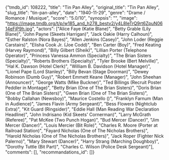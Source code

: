 {"tmdb_id": 108222, "title": "Tin Pan Alley", "original_title": "Tin Pan Alley", "slug_title": "tin-pan-alley", "date": "1940-11-29", "genre": "Drame / Romance / Musique", "score": "5.0/10", "synopsis": "", "image": "https://image.tmdb.org/t/p/w185_and_h278_bestv2/y4L8IeTrQ9rt6ZpuN0614eFjP9h.jpg", "actors": ["Alice Faye (Katie Blane)", "Betty Grable (Lily Blane)", "John Payne (Skeets Harrigan)", "Jack Oakie (Harry Calhoun)", "Esther Ralston (Nora Bayes)", "Allen Jenkins (Casey)", "John Loder (Reggie Carstairs)", "Elisha Cook Jr. (Joe Codd)", "Ben Carter (Boy)", "Fred Keating (Harvey Raymond)", "Billy Gilbert (Sheik)", "Lillian Porter (Telephone Operator)", "Princess Vanessa Ammon (Specialty)", "The Brian Sisters (Specialty)", "Roberts Brothers (Specialty)", "Tyler Brooke (Bert Melville)", "Hal K. Dawson (Hotel Clerk)", "William B. Davidson (Hotel Manager)", "Lionel Pape (Lord Stanley)", "Billy Bevan (Stage Doorman)", "Dewey Robinson (Dumb Guy)", "Robert Emmett Keane (Manager)", "John Sheehan (Announcer)", "George Watts (Mike Buckner)", "Ted Billings (Recruit Poster Peddler in Montage)", "Betty Brian (One of The Brian Sisters)", "Doris Brian (One of The Brian Sisters)", "Gwen Brian (One of The Brian Sisters)", "Bobby Callahan (Newsboy)", "Maurice Costello ()", "Franklyn Farnum (Man in Audience)", "James Flavin (Army Sergeant)", "Bess Flowers (Nightclub Extra)", "Kit Guard (Ringsider)", "Eddie Hall (Man Reading War Declaration Headline)", "John Indrisano (Kid Skeets' Cornerman)", "Larry McGrath (Referee)", "Pat McKee (Two Punch Hogan)", "Bud Mercer (Dancer)", "Jim Mercer (Dancer)", "Louis Mercier (Bit Role)", "Charles R. Moore (Porter at Railroad Station)", "Fayard Nicholas (One of The Nicholas Brothers)", "Harold Nicholas (One of The Nicholas Brothers)", "Jack Roper (Fighter Nick Palerno)", "Mary Stewart (Dancer)", "Harry Strang (Marching Doughboy)", "Dorothy Tuttle (Bit Part)", "Charles C. Wilson (Police Desk Sergeant)"], "comments": [], "recommandations_id": []}